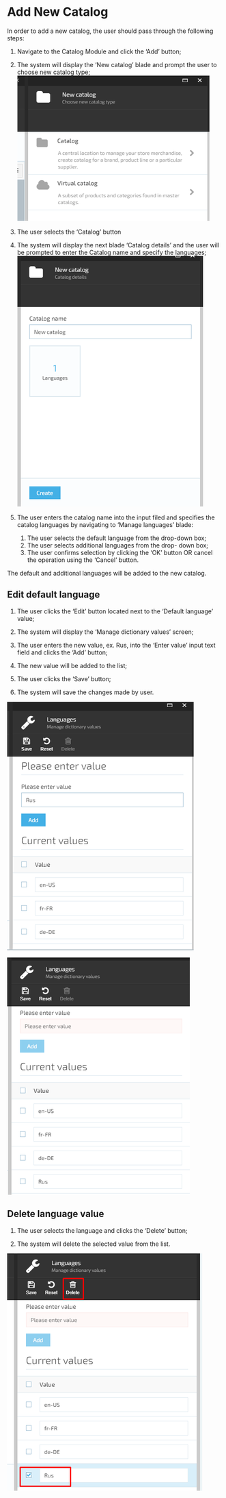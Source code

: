 # Add New Catalog

In order to add a new catalog, the user should pass through the following steps:

1. Navigate to the Catalog Module and click the ‘Add’ button;  
1. The system will display the ‘New catalog’ blade and prompt the user to choose new catalog type;
![New catalog](media/screen-new-catalog.png)
1. The user selects the ‘Catalog’ button
1. The system will display the next blade ‘Catalog details’ and the user will be prompted to enter the Catalog name and specify the languages;
![New catalog](media/screen-new-catalog-details.png)
1. The user enters the catalog name into the input filed and specifies the catalog languages by navigating to ‘Manage languages’ blade:

    1. The user selects the default language from the drop-down box;
    1. The user selects additional languages from the drop- down box;  
    1. The user confirms selection by clicking the ‘OK’ button OR cancel the operation using the ‘Cancel’ button.

The default and additional languages will be added to the new catalog.

## Edit default language  

1. The user clicks the ‘Edit’ button located next to the ‘Default language’ value;  

1. The system will display the ‘Manage dictionary values’ screen;

1. The user enters the new value, ex. Rus, into the ‘Enter value’ input text field and clicks the ‘Add’ button;

1. The new value will be added to the list;  

1. The user clicks the ‘Save’ button;

1. The system will save the changes made by user.  

![Fig. Enter New language](media/screen-enter-new-language.png)

![Fig. New language added](media/screen-new-language-added.png)

## Delete language value  

1. The user selects the language and clicks the ‘Delete’ button;

1. The system will delete the selected value from the list.  

![Fig. Delete language](media/screen-delete-language.png)
